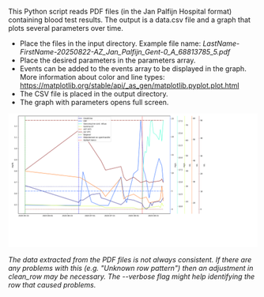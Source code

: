 This Python script reads PDF files (in the Jan Palfijn Hospital format) containing blood test results.
The output is a data.csv file and a graph that plots several parameters over time.
- Place the files in the input directory. Example file name: *LastName-FirstName-20250822-AZ_Jan_Palfijn_Gent-0_A_68813785_5.pdf*
- Place the desired parameters in the parameters array.
- Events can be added to the events array to be displayed in the graph.
More information about color and line types: https://matplotlib.org/stable/api/_as_gen/matplotlib.pyplot.plot.html
- The CSV file is placed in the output directory.
- The graph with parameters opens full screen.

![Bloedwaarden](img/Bloedwaarden.png)

*The data extracted from the PDF files is not always consistent. If there are any problems with this (e.g. "Unknown row pattern") then an adjustment in clean_row may be necessary. The --verbose flag might help identifying the row that caused problems.*